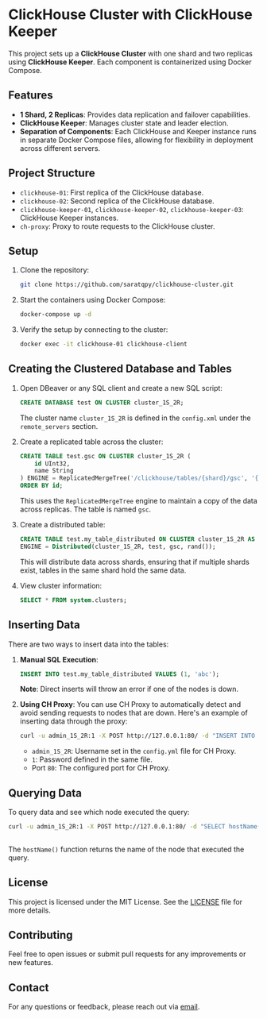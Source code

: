 # ClickHouse Cluster with ClickHouse Keeper

This project sets up a **ClickHouse Cluster** with one shard and two replicas using **ClickHouse Keeper**. Each component is containerized using Docker Compose.

## Features
- **1 Shard, 2 Replicas**: Provides data replication and failover capabilities.
- **ClickHouse Keeper**: Manages cluster state and leader election.
- **Separation of Components**: Each ClickHouse and Keeper instance runs in separate Docker Compose files, allowing for flexibility in deployment across different servers.

## Project Structure
- `clickhouse-01`: First replica of the ClickHouse database.
- `clickhouse-02`: Second replica of the ClickHouse database.
- `clickhouse-keeper-01`, `clickhouse-keeper-02`, `clickhouse-keeper-03`: ClickHouse Keeper instances.
- `ch-proxy`: Proxy to route requests to the ClickHouse cluster.

## Setup

1. Clone the repository:
    ```bash
    git clone https://github.com/saratqpy/clickhouse-cluster.git
    ```

2. Start the containers using Docker Compose:
    ```bash
    docker-compose up -d
    ```

3. Verify the setup by connecting to the cluster:
    ```bash
    docker exec -it clickhouse-01 clickhouse-client
    ```

## Creating the Clustered Database and Tables

1. Open DBeaver or any SQL client and create a new SQL script:
    ```sql
    CREATE DATABASE test ON CLUSTER cluster_1S_2R;
    ```

   The cluster name `cluster_1S_2R` is defined in the `config.xml` under the `remote_servers` section.

2. Create a replicated table across the cluster:
    ```sql
    CREATE TABLE test.gsc ON CLUSTER cluster_1S_2R (
        id UInt32,
        name String
    ) ENGINE = ReplicatedMergeTree('/clickhouse/tables/{shard}/gsc', '{replica}') 
    ORDER BY id;
    ```

    This uses the `ReplicatedMergeTree` engine to maintain a copy of the data across replicas. The table is named `gsc`.

3. Create a distributed table:
    ```sql
    CREATE TABLE test.my_table_distributed ON CLUSTER cluster_1S_2R AS test.gsc
    ENGINE = Distributed(cluster_1S_2R, test, gsc, rand());
    ```

    This will distribute data across shards, ensuring that if multiple shards exist, tables in the same shard hold the same data.

4. View cluster information:
    ```sql
    SELECT * FROM system.clusters;
    ```

## Inserting Data

There are two ways to insert data into the tables:

1. **Manual SQL Execution**:
    ```sql
    INSERT INTO test.my_table_distributed VALUES (1, 'abc');
    ```

   **Note**: Direct inserts will throw an error if one of the nodes is down.

2. **Using CH Proxy**:
   You can use CH Proxy to automatically detect and avoid sending requests to nodes that are down. Here's an example of inserting data through the proxy:
    ```bash
    curl -u admin_1S_2R:1 -X POST http://127.0.0.1:80/ -d "INSERT INTO db3.table1 VALUES (1, 'abc')"
    ```

   - `admin_1S_2R`: Username set in the `config.yml` file for CH Proxy.
   - `1`: Password defined in the same file.
   - Port `80`: The configured port for CH Proxy.

## Querying Data

To query data and see which node executed the query:
```bash
curl -u admin_1S_2R:1 -X POST http://127.0.0.1:80/ -d "SELECT hostName(), * FROM db3.table1 LIMIT 1"
‍‍‍
```
The `hostName()` function returns the name of the node that executed the query.

## License
This project is licensed under the MIT License. See the [LICENSE](LICENSE) file for more details.

## Contributing
Feel free to open issues or submit pull requests for any improvements or new features.

## Contact
For any questions or feedback, please reach out via [email](saratqp7@gmail.com).
